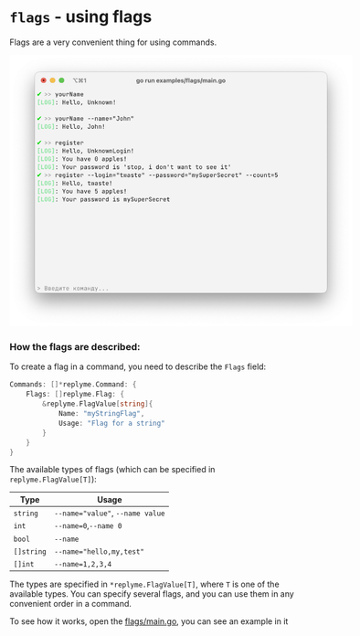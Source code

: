 # `flags` - using flags

Flags are a very convenient thing for using commands.

<img src="flags.png" alt="Image with flags" style="max-width: 600px;"/>

### How the flags are described:

To create a flag in a command, you need to describe the `Flags` field:

```go
Commands: []*replyme.Command: {
	Flags: []replyme.Flag: {
	    &replyme.FlagValue[string]{
			Name: "myStringFlag",
			Usage: "Flag for a string"
        }
    }
}
```

The available types of flags (which can be specified in `replyme.FlagValue[T]`):

| Type | Usage |
|------------|----------------------------------|
| `string`   | `--name="value"`, `--name value` |
| `int`      | `--name=0`,`--name 0`            |
| `bool`     | `--name`                         |
| `[]string` | `--name="hello,my,test"`         |
| `[]int`    | `--name=1,2,3,4`                 |

The types are specified in `*replyme.FlagValue[T]`, where `T` is one of the available types. You can specify several flags, and you can use them in any convenient order in a command.

To see how it works, open the [flags/main.go](./main.go), you can see an example in it